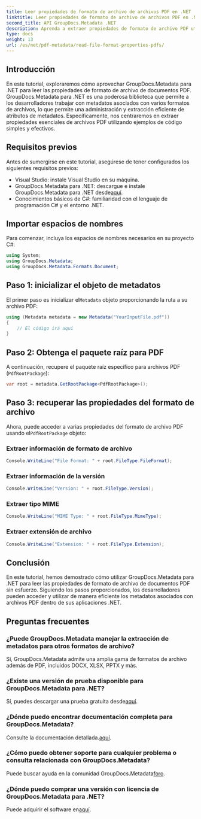 ```yaml
---
title: Leer propiedades de formato de archivo de archivos PDF en .NET
linktitle: Leer propiedades de formato de archivo de archivos PDF en .NET
second_title: API GroupDocs.Metadata .NET
description: Aprenda a extraer propiedades de formato de archivo PDF utilizando GroupDocs.Metadata para .NET. Sumérgete en la gestión de metadatos con C# simple.
type: docs
weight: 13
url: /es/net/pdf-metadata/read-file-format-properties-pdfs/
---
```

## Introducción
En este tutorial, exploraremos cómo aprovechar GroupDocs.Metadata para .NET para leer las propiedades de formato de archivo de documentos PDF. GroupDocs.Metadata para .NET es una poderosa biblioteca que permite a los desarrolladores trabajar con metadatos asociados con varios formatos de archivos, lo que permite una administración y extracción eficiente de atributos de metadatos. Específicamente, nos centraremos en extraer propiedades esenciales de archivos PDF utilizando ejemplos de código simples y efectivos.
## Requisitos previos
Antes de sumergirse en este tutorial, asegúrese de tener configurados los siguientes requisitos previos:
- Visual Studio: instale Visual Studio en su máquina.
-  GroupDocs.Metadata para .NET: descargue e instale GroupDocs.Metadata para .NET desde[aquí](https://releases.groupdocs.com/metadata/net/).
- Conocimientos básicos de C#: familiaridad con el lenguaje de programación C# y el entorno .NET.

## Importar espacios de nombres
Para comenzar, incluya los espacios de nombres necesarios en su proyecto C#:
```csharp
using System;
using GroupDocs.Metadata;
using GroupDocs.Metadata.Formats.Document;
```
## Paso 1: inicializar el objeto de metadatos
 El primer paso es inicializar el`Metadata` objeto proporcionando la ruta a su archivo PDF:
```csharp
using (Metadata metadata = new Metadata("YourInputFile.pdf"))
{
    // El código irá aquí
}
```
## Paso 2: Obtenga el paquete raíz para PDF
A continuación, recupere el paquete raíz específico para archivos PDF (`PdfRootPackage`):
```csharp
var root = metadata.GetRootPackage<PdfRootPackage>();
```
## Paso 3: recuperar las propiedades del formato de archivo
 Ahora, puede acceder a varias propiedades del formato de archivo PDF usando el`PdfRootPackage` objeto:
### Extraer información de formato de archivo
```csharp
Console.WriteLine("File Format: " + root.FileType.FileFormat);
```
### Extraer información de la versión
```csharp
Console.WriteLine("Version: " + root.FileType.Version);
```
### Extraer tipo MIME
```csharp
Console.WriteLine("MIME Type: " + root.FileType.MimeType);
```
### Extraer extensión de archivo
```csharp
Console.WriteLine("Extension: " + root.FileType.Extension);
```

## Conclusión
En este tutorial, hemos demostrado cómo utilizar GroupDocs.Metadata para .NET para leer las propiedades de formato de archivo de documentos PDF sin esfuerzo. Siguiendo los pasos proporcionados, los desarrolladores pueden acceder y utilizar de manera eficiente los metadatos asociados con archivos PDF dentro de sus aplicaciones .NET.

## Preguntas frecuentes
### ¿Puede GroupDocs.Metadata manejar la extracción de metadatos para otros formatos de archivo?
Sí, GroupDocs.Metadata admite una amplia gama de formatos de archivo además de PDF, incluidos DOCX, XLSX, PPTX y más.
### ¿Existe una versión de prueba disponible para GroupDocs.Metadata para .NET?
 Sí, puedes descargar una prueba gratuita desde[aquí](https://releases.groupdocs.com/).
### ¿Dónde puedo encontrar documentación completa para GroupDocs.Metadata?
 Consulte la documentación detallada.[aquí](https://reference.groupdocs.com/metadata/net/).
### ¿Cómo puedo obtener soporte para cualquier problema o consulta relacionada con GroupDocs.Metadata?
 Puede buscar ayuda en la comunidad GroupDocs.Metadata[foro](https://forum.groupdocs.com/c/metadata/14).
### ¿Dónde puedo comprar una versión con licencia de GroupDocs.Metadata para .NET?
 Puede adquirir el software en[aquí](https://purchase.groupdocs.com/buy).